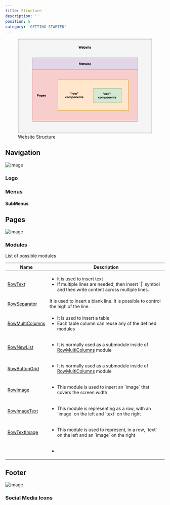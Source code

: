 ```yaml
---
title: Structure
description: ''
position: 5
category: 'GETTING STARTED'
---
```

<figure class="text-center">
      <img src="images/components.png" alt="Website Structure">
      <figcaption>Website Structure</figcaption>
</figure>

## Navigation
![image](https://user-images.githubusercontent.com/3258579/145750378-e9e18d71-96b0-42b8-8786-1937ff1caa76.png)
### Logo

### Menus

#### SubMenus

## Pages
![image](https://user-images.githubusercontent.com/3258579/145750479-24e03173-1c24-4107-bde8-f8c20b16665e.png)

### Modules
List of possible modules

<table>
<thead>
      <tr>
            <th>Name</th>
            <th>Description</th>
      </tr>
</thead>
<tbody>
      <tr>
            <td><a href="./#rowtext" target="_blank">RowText</a></td>
            <td><ul>
                  <li>it is used to insert text</li>
                  <li>If multiple lines are needed, then insert `|` symbol and then write content across multiple lines.</li>
                </ul>
            </td>
      </tr>
      <tr>
            <td><a href="./#rowseparator" target="_blank">RowSeparator</a></td>
            <td>It is used to insert a blank line. It is possible to control the high of the line.</td>
      </tr>
      <tr>
            <td><a href="./#rowmulticolumns" target="_blank">RowMultiColumns</a></td>
            <td><ul>
                  <li>It is used to insert a table</li>
                  <li>Each table column can reuse any of the defined modules</li>
                </ul>
            </td>
      </tr>
      <tr>
            <td><a href="./#rownewlist" target="_blank">RowNewList</a></td>
            <td>
                  <ul>
                        <li>It is normally used as a submodule inside of <a href="./#rowmulticolumns" target="_blank">RowMultiColumns</a> module</li>
                  </ul>
            </td>
      </tr>
      <tr>
            <td><a href="./#rowbuttongrid" target="_blank">RowButtonGrid</a></td>
            <td>
                  <ul>
                        <li>It is normally used as a submodule inside of <a href="./#rowmulticolumns" target="_blank">RowMultiColumns</a> module</li>
                  </ul>
            </td>
      </tr>
      <tr>
            <td><a href="./#rowimage" target="_blank">RowImage</a></td>
            <td>
                  <ul>
                        <li>This module is used to insert an `image` that covers the screen width</li>
                  </ul>
            </td>
      </tr>
      <tr>
            <td><a href="./#rowimagetext" target="_blank">RowImageText</a></td>
            <td>
                  <ul>
                        <li>This module is representing as a row, with an `image` on the left and `text` on the right</li>
                  </ul>
            </td>
      </tr>
      <tr>
            <td><a href="./#rowtextimage" target="_blank">RowTextImage</a></td>
            <td>
                  <ul>
                        <li>This module is used to represent, in a row, `text` on the left and an `image` on the right </li>
                  </ul>
            </td>
      </tr>
      <tr>
            <td></td>
            <td>
                  <ul>
                        <li></li>
                  </ul>
            </td>
      </tr>
</tbody>
</table>

## Footer

![image](https://user-images.githubusercontent.com/3258579/145750577-10b836b6-7511-4cb3-b1e0-3e85bbffcfe0.png)
### Social Media Icons